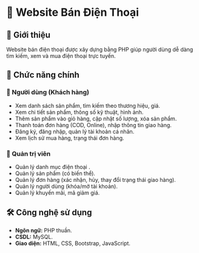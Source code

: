 
# 📱 Website Bán Điện Thoại 

## 🚀 Giới thiệu  
Website bán điện thoại được xây dựng bằng PHP giúp người dùng dễ dàng tìm kiếm, xem và mua điện thoại trực tuyến.  

## 🎯 Chức năng chính  

### 🛒 Người dùng (Khách hàng)  
- Xem danh sách sản phẩm, tìm kiếm theo thương hiệu, giá.  
- Xem chi tiết sản phẩm, thông số kỹ thuật, hình ảnh.  
- Thêm sản phẩm vào giỏ hàng, cập nhật số lượng, xóa sản phẩm.  
- Thanh toán đơn hàng (COD, Online), nhập thông tin giao hàng.  
- Đăng ký, đăng nhập, quản lý tài khoản cá nhân.  
- Xem lịch sử mua hàng, trạng thái đơn hàng.  

### 🔧 Quản trị viên  
- Quản lý danh mục điện thoại .  
- Quản lý sản phẩm (có biến thể).  
- Quản lý đơn hàng (xác nhận, hủy, thay đổi trạng thái giao hàng).  
- Quản lý người dùng (khóa/mở tài khoản).  
- Quản lý khuyến mãi, mã giảm giá.  

## 🛠️ Công nghệ sử dụng  
- **Ngôn ngữ:** PHP thuần.  
- **CSDL:** MySQL.  
- **Giao diện:** HTML, CSS, Bootstrap, JavaScript.  


